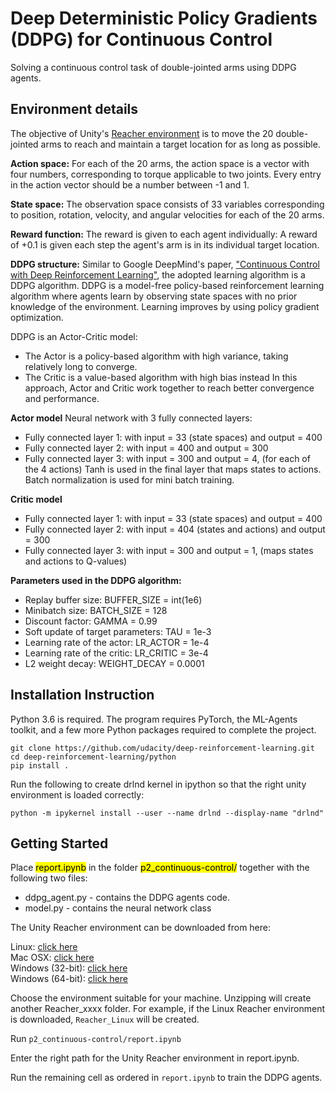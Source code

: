# Deep Deterministic Policy Gradients (DDPG) for Continuous Control

Solving a continuous control  task of double-jointed arms using DDPG agents.

## Environment details
The objective of Unity's [Reacher environment](https://github.com/Unity-Technologies/ml-agents/blob/master/docs/Learning-Environment-Examples.md#reacher) is to move the 20 double-jointed arms to reach and maintain a target location for as long as possible. 

**Action space:** For each of the 20 arms, the action space is a vector with four numbers, corresponding to torque applicable to two joints. Every entry in the action vector should be a number between -1 and 1.

**State space:** The observation space consists of 33 variables corresponding to position, rotation, velocity, and angular velocities for each of the 20 arms.

**Reward function:** The reward is given to each agent individually: A reward of +0.1 is given each step the agent's arm is in its individual target location.

**DDPG structure:** Similar to Google DeepMind's paper, ["Continuous Control with Deep Reinforcement Learning"](https://arxiv.org/abs/1509.02971), the adopted learning algorithm is a DDPG algorithm. DDPG is a model-free policy-based reinforcement learning algorithm where agents learn by observing state spaces with no prior knowledge of the environment. Learning improves by using policy gradient optimization.

DDPG is an Actor-Critic model: 
* The Actor is a policy-based algorithm with high variance, taking relatively long to converge.
* The Critic is a value-based algorithm with high bias instead
In this approach, Actor and Critic work together to reach better convergence and performance.

**Actor model**
Neural network with 3 fully connected layers:
* Fully connected layer 1: with input = 33 (state spaces) and output = 400
* Fully connected layer 2: with input = 400 and output = 300
* Fully connected layer 3: with input = 300 and output = 4, (for each of the 4 actions)
Tanh is used in the final layer that maps states to actions. Batch normalization is used for mini batch training.

**Critic model**
* Fully connected layer 1: with input = 33 (state spaces) and output = 400
* Fully connected layer 2: with input = 404 (states and actions) and output = 300
* Fully connected layer 3: with input = 300 and output = 1, (maps states and actions to Q-values)

**Parameters used in the DDPG algorithm:**
* Replay buffer size: BUFFER_SIZE = int(1e6)
* Minibatch size: BATCH_SIZE = 128
* Discount factor: GAMMA = 0.99
* Soft update of target parameters: TAU = 1e-3
* Learning rate of the actor: LR_ACTOR = 1e-4
* Learning rate of the critic: LR_CRITIC = 3e-4
* L2 weight decay: WEIGHT_DECAY = 0.0001

## Installation Instruction

Python 3.6 is required. The program requires PyTorch, the ML-Agents toolkit, and a few more Python packages required to complete the project.

```
git clone https://github.com/udacity/deep-reinforcement-learning.git  
cd deep-reinforcement-learning/python  
pip install .
```

Run the following to create drlnd kernel in ipython so that the right unity environment is loaded correctly:  


```python -m ipykernel install --user --name drlnd --display-name "drlnd"```

## Getting Started

Place <mark>report.ipynb</mark> in the folder <mark>p2_continuous-control/</mark> together with the following two files:

* ddpg_agent.py - contains the DDPG agents code. 
* model.py - contains the neural network class

The Unity Reacher environment can be downloaded from here: 

Linux: [click here](https://s3-us-west-1.amazonaws.com/udacity-drlnd/P2/Reacher/Reacher_Linux.zip)  
Mac OSX: [click here](https://s3-us-west-1.amazonaws.com/udacity-drlnd/P2/Reacher/Reacher.app.zip)  
Windows (32-bit): [click here](https://s3-us-west-1.amazonaws.com/udacity-drlnd/P2/Reacher/Reacher_Windows_x86.zip)  
Windows (64-bit): [click here](https://s3-us-west-1.amazonaws.com/udacity-drlnd/P2/Reacher/Reacher_Windows_x86_64.zip)  

Choose the environment suitable for your machine. Unzipping will create another Reacher_xxxx folder. For example, if the Linux Reacher environment is downloaded, ```Reacher_Linux``` will be created. 

Run ```p2_continuous-control/report.ipynb```

Enter the right path for the Unity Reacher environment in report.ipynb. 

Run the remaining cell as ordered in ```report.ipynb``` to train the DDPG agents. 
